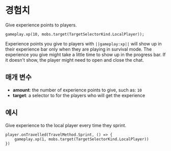 # 경험치

Give experience points to players.

```sig
gameplay.xp(10, mobs.target(TargetSelectorKind.LocalPlayer));
```

Experience points you give to players with `||gameplay:xp||` will show up in their experience bar only when they are playing in survival mode. The experience you give might take a little time to show up in the progress bar. If it doesn't show, the player might need to open and close the chat.

## 매개 변수

* **amount**: the number of experience points to give, such as: `10`
* **target**: a selector to for the players who will get the experience

## 예시

Give experience to the local player every time they sprint.

```blocks
player.onTravelled(TravelMethod.Sprint, () => {
    gameplay.xp(1, mobs.target(TargetSelectorKind.LocalPlayer))
})
```